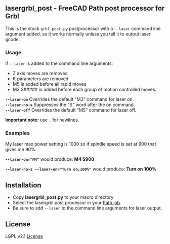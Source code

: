 ## lasergrbl_post - FreeCAD Path post processor for Grbl

This is the stock `grbl_post.py` postprocessor with a `--laser` command
line argument added, so it works normally unless you tell it to output laser
gcode.

### Usage
If `--laser` is added to the command line arguments:
- Z axis moves are removed
- K parameters are removed
- M5 is added before all rapid moves
- M3 S##### is added before each group of motion controlled moves.

**`--laser-on`** Overrides the default "M3" command for laser on.  
**`--laser-no-s`** Suppresses the "S" word after the on command.  
**`--laser-off`** Overrides the default "M5" command for laser off.  

**Important note:** use `;` for newlines.

### Examples
My laser max power setting is 1000 so if spindle speed is set at 900 that gives me 90%.

**`--laser-on="M4"`** would produce:
  **M4 S900**

**`--laser-no-s --laser-on="Turn on;100%"`** would produce:
  **Turn on**
  **100%**

## Installation

* Copy **lasergrbl_post.py** to your macro directory
* Select the lasergrbl post processor in your [Path job](https://wiki.freecad.org/Path_Job).
* Be sure to add `--laser` to the command line arguments for laser output.

## License
LGPL v2.1 [License](LICENSE)